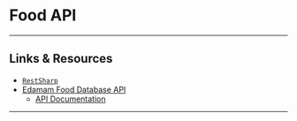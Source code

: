 # Food API

---

## Links & Resources

* [`RestSharp`](https://github.com/restsharp/RestSharp)
* [Edamam Food Database API](https://developer.edamam.com/)
  * [API Documentation](https://developer.edamam.com/food-database-api-docs)

---
